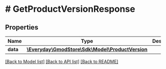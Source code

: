 # # GetProductVersionResponse

## Properties

Name | Type | Description | Notes
------------ | ------------- | ------------- | -------------
**data** | [**\Everyday\GmodStore\Sdk\Model\ProductVersion**](ProductVersion.md) |  |

[[Back to Model list]](../../README.md#models) [[Back to API list]](../../README.md#endpoints) [[Back to README]](../../README.md)
